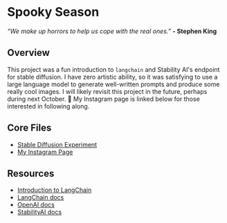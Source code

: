 # **Spooky Season**

*“We make up horrors to help us cope with the real ones.”* **- Stephen King**

## Overview
This project was a fun introduction to `langchain` and Stability AI's endpoint for stable diffusion.  I have zero artistic ability, so it was satisfying to use a large language model to generate well-written prompts and produce some really cool images.  I will likely revisit this project in the future, perhaps during next October. :jack_o_lantern:  My Instagram page is linked below for those interested in following along.
  
## Core Files
* [Stable Diffusion Experiment](spooky_season_experiment.ipynb)
* [My Instagram Page](https://www.instagram.com/spooky_data_science/)

## Resources
* [Introduction to LangChain](https://medium.com/dev-genius/introduction-to-langchain-ef84eec62a65)
* [LangChain docs](https://python.langchain.com/docs/modules/model_io/models/llms.html)
* [OpenAI docs](https://api.python.langchain.com/en/latest/llms/langchain.llms.openai.OpenAI.html)
* [StabilityAI docs](https://platform.stability.ai/docs/features/text-to-image#Python)